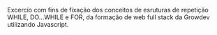 Excercío com fins de fixação dos conceitos de esruturas de repetição WHILE, DO...WHILE e FOR, da formação de web full stack da Growdev utilizando Javascript.